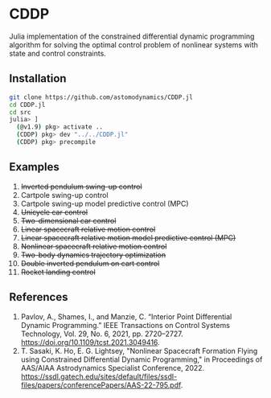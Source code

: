 # CDDP

Julia implementation of the constrained differential dynamic programming algorithm for solving the optimal control problem of nonlinear systems with state and control constraints.

## Installation
```zsh
git clone https://github.com/astomodynamics/CDDP.jl
cd CDDP.jl
cd src
julia> ]
  (@v1.9) pkg> activate ..
  (CDDP) pkg> dev "../../CDDP.jl"
  (CDDP) pkg> precompile
```

## Examples
1. ~~Inverted pendulum swing-up control~~
3. Cartpole swing-up control
4. Cartpole swing-up model predictive control (MPC)
5. ~~Unicycle car control~~
6. ~~Two-dimensional car control~~
7. ~~Linear spacecraft relative motion control~~
8. ~~Linear spacecraft relative motion model predictive control (MPC)~~
9. ~~Nonlinear spacecraft relative motion control~~
10. ~~Two-body dynamics trajectory optimization~~
11. ~~Double inverted pendulum on cart control~~
12. ~~Rocket landing control~~

## References
1. Pavlov, A., Shames, I., and Manzie, C. “Interior Point Differential Dynamic Programming.” IEEE Transactions on Control Systems Technology, Vol. 29, No. 6, 2021, pp. 2720–2727. https://doi.org/10.1109/tcst.2021.3049416.
2. T. Sasaki, K. Ho, E. G. Lightsey, "Nonlinear Spacecraft Formation Flying using Constrained Differential Dynamic Programming," in Proceedings of AAS/AIAA Astrodynamics Specialist Conference, 2022. https://ssdl.gatech.edu/sites/default/files/ssdl-files/papers/conferencePapers/AAS-22-795.pdf.
